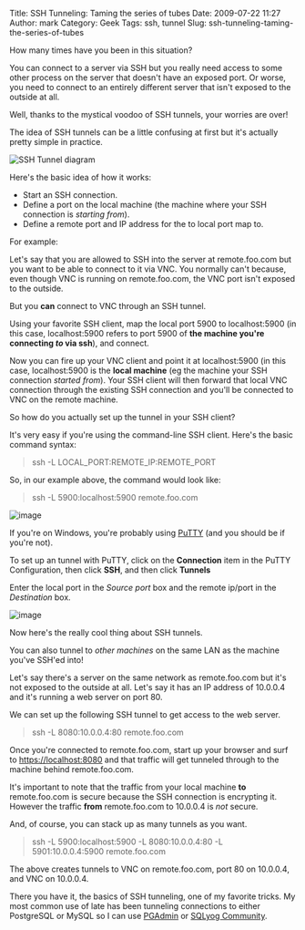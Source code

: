 Title: SSH Tunneling:  Taming the series of tubes
Date: 2009-07-22 11:27
Author: mark
Category: Geek
Tags: ssh, tunnel
Slug: ssh-tunneling-taming-the-series-of-tubes

How many times have you been in this situation?

You can connect to a server via SSH but you really need access to some
other process on the server that doesn't have an exposed port. Or worse,
you need to connect to an entirely different server that isn't exposed
to the outside at all.

Well, thanks to the mystical voodoo of SSH tunnels, your worries are
over!

The idea of SSH tunnels can be a little confusing at first but it's
actually pretty simple in practice.

![SSH Tunnel diagram][]

Here's the basic idea of how it works:

-   Start an SSH connection.
-   Define a port on the local machine (the machine where your SSH
    connection is *starting from*).
-   Define a remote port and IP address for the to local port map to.



For example:

Let's say that you are allowed to SSH into the server at remote.foo.com
but you want to be able to connect to it via VNC. You normally can't
because, even though VNC is running on remote.foo.com, the VNC port
isn't exposed to the outside.

But you **can** connect to VNC through an SSH tunnel.

Using your favorite SSH client, map the local port 5900 to
localhost:5900 (in this case, localhost:5900 refers to port 5900 of
**the machine you're connecting *to* via ssh**), and connect.

Now you can fire up your VNC client and point it at localhost:5900 (in
this case, localhost:5900 is the **local machine** (eg the machine your
SSH connection *started from*). Your SSH client will then forward that
local VNC connection through the existing SSH connection and you'll be
connected to VNC on the remote machine.

So how do you actually set up the tunnel in your SSH client?

It's very easy if you're using the command-line SSH client. Here's the
basic command syntax:


> 
> ssh -L LOCAL\_PORT:REMOTE\_IP:REMOTE\_PORT
>
> 



So, in our example above, the command would look like:


> 
> ssh -L 5900:localhost:5900 remote.foo.com
>
> 



![image][]

If you're on Windows, you're probably using [PuTTY][] (and you should be
if you're not).

To set up an tunnel with PuTTY, click on the **Connection** item in the
PuTTY Configuration, then click **SSH**, and then click **Tunnels**

Enter the local port in the *Source port* box and the remote ip/port in
the *Destination* box.

![image][1]

Now here's the really cool thing about SSH tunnels.

You can also tunnel to *other machines* on the same LAN as the machine
you've SSH'ed into!

Let's say there's a server on the same network as remote.foo.com but
it's not exposed to the outside at all. Let's say it has an IP address
of 10.0.0.4 and it's running a web server on port 80.

We can set up the following SSH tunnel to get access to the web server.


> 
> ssh -L 8080:10.0.0.4:80 remote.foo.com
>
> 



Once you're connected to remote.foo.com, start up your browser and surf
to [https://localhost:8080][] and that traffic will get tunneled through
to the machine behind remote.foo.com.

It's important to note that the traffic from your local machine **to**
remote.foo.com is secure because the SSH connection is encrypting it.
However the traffic **from** remote.foo.com to 10.0.0.4 is *not* secure.

And, of course, you can stack up as many tunnels as you want.


> 
> ssh -L 5900:localhost:5900 -L 8080:10.0.0.4:80 -L 5901:10.0.0.4:5900
> remote.foo.com
>
> 



The above creates tunnels to VNC on remote.foo.com, port 80 on 10.0.0.4,
and VNC on 10.0.0.4.

There you have it, the basics of SSH tunneling, one of my favorite
tricks. My most common use of late has been tunneling connections to
either PostgreSQL or MySQL so I can use [PGAdmin][] or [SQLyog
Community][].

  [SSH Tunnel diagram]: https://farm4.static.flickr.com/3475/3745579035_a591e7fc20.jpg
  [image]: https://farm3.static.flickr.com/2671/3746243218_b4ea2d0c67.jpg?v=0
  [PuTTY]: https://www.chiark.greenend.org.uk/~sgtatham/putty/
  [1]: https://farm3.static.flickr.com/2524/3746243224_95e8ec1cd5.jpg
  [https://localhost:8080]: https://localhost:8080
  [PGAdmin]: https://www.pgadmin.org/
  [SQLyog Community]: https://webyog.com/en/downloads.php
